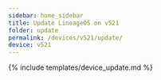 ```yaml
---
sidebar: home_sidebar
title: Update LineageOS on v521
folder: update
permalink: /devices/v521/update/
device: v521
---
```

{% include templates/device_update.md %}
